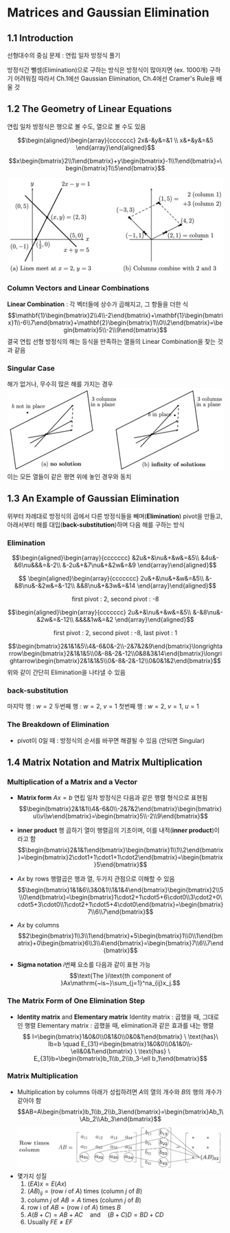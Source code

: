 # Matrices and Gaussian Elimination

## 1.1 Introduction
선형대수의 중심 문제 : 연립 일차 방정식 풀기

방정식간 뺄셈(Elimination)으로 구하는 방식은 방정식이 많아지면 (ex. 1000개) 구하기 어려워짐
따라서 Ch.1에선 Gaussian Elimination, Ch.4에선 Cramer's Rule을 배울 것

## 1.2 The Geometry of Linear Equations
연립 일차 방정식은 행으로 볼 수도, 열으로 볼 수도 있음

$$\begin{aligned}\begin{array}{ccccccc}
2x&-&y&=&1 \\ 
x&+&y&=&5
\end{array}\end{aligned}$$

$$x\begin{bmatrix}2\\1\end{bmatrix}+y\begin{bmatrix}-1\\1\end{bmatrix}=\begin{bmatrix}1\\5\end{bmatrix}$$

![1.2.1](images/1.2.1.png)
### Column Vectors and Linear Combinations
**Linear Combination** : 각 벡터들에 상수가 곱해지고, 그 항들을 더한 식
$$\mathbf{1}\begin{bmatrix}2\\4\\-2\end{bmatrix}+\mathbf{1}\begin{bmatrix}1\\-6\\7\end{bmatrix}+\mathbf{2}\begin{bmatrix}1\\0\\2\end{bmatrix}=\begin{bmatrix}5\\-2\\9\end{bmatrix}$$
결국 연립 선형 방정식의 해는 등식을 만족하는 열들의 Linear Combination을 찾는 것과 같음
### Singular Case
해가 없거나, 무수히 많은 해를 가지는 경우
![1.2.2](images/1.2.2.png)
이는 모든 열들이 같은 평면 위에 놓인 경우와 동치

## 1.3 An Example of Gaussian Elimination
위부터 차례대로 방정식의 곱에서 다른 방정식들을 빼며(**Elimination**) pivot을 만들고,
아래서부터 해를 대입(**back-substitution**)하며 다음 해를 구하는 방식

### Elimination
$$\begin{aligned}\begin{array}{ccccccc}
&2u&+&\nu&+&w&=&5\\
&4u&-&6\nu&&&=&-2\\
&-2u&+&7\nu&+&2w&=&9 
\end{array}\end{aligned}$$

$$
\begin{aligned}\begin{array}{ccccccc}
2u&+&\nu&+&w&=&5\\
&-&8\nu&-&2w&=&-12\\
&&8\nu&+&3w&=&14
\end{array}\end{aligned}$$
<center>first pivot : 2, second pivot : -8</center>

$$\begin{aligned}\begin{array}{ccccccc}
2u&+&\nu&+&w&=&5\\
&-&8\nu&-&2w&=&-12\\
&&&&1w&=&2
\end{array}\end{aligned}$$
<center>first pivot : 2, second pivot : -8, last pivot : 1</center>

$$\begin{bmatrix}2&1&1&5\\4&-6&0&-2\\-2&7&2&9\end{bmatrix}\longrightarrow\begin{bmatrix}2&1&1&5\\0&-8&-2&-12\\0&8&3&14\end{bmatrix}\longrightarrow\begin{bmatrix}2&1&1&5\\0&-8&-2&-12\\0&0&1&2\end{bmatrix}$$
위와 같이 간단히 Elimination을 나타낼 수 있음

### back-substitution
마지막 행 : $w = 2$
두번째 행 : $w = 2,\ v = 1$
첫번째 행 : $w = 2,\ v = 1, \ u=1$

### The Breakdown of Elimination
- pivot이 0일 때 : 방정식의 순서를 바꾸면 해결될 수 있음 (안되면 Singular)

## 1.4 Matrix Notation and Matrix Multiplication
### Multiplication of a Matrix and a Vector
- **Matrix form** $Ax=b$
  연립 일차 방정식은 다음과 같은 행렬 형식으로 표현됨
$$\begin{bmatrix}2&1&1\\4&-6&0\\-2&7&2\end{bmatrix}\begin{bmatrix}u\\v\\w\end{bmatrix}=\begin{bmatrix}5\\-2\\9\end{bmatrix}$$


- **inner product**
  행 곱하기 열이 행렬곱의 기초이며, 이를 내적(**inner product**)이라고 함
$$\begin{bmatrix}2&1&1\end{bmatrix}\begin{bmatrix}1\\1\\2\end{bmatrix}=\begin{bmatrix}2\cdot1+1\cdot1+1\cdot2\end{bmatrix}=\begin{bmatrix}5\end{bmatrix}$$

- $Ax$ by rows
  행렬곱은 행과 열, 두가지 관점으로 이해할 수 있음
$$\begin{bmatrix}1&1&6\\3&0&1\\1&1&4\end{bmatrix}\begin{bmatrix}2\\5\\0\end{bmatrix}=\begin{bmatrix}1\cdot2+1\cdot5+6\cdot0\\3\cdot2+0\cdot5+3\cdot0\\1\cdot2+1\cdot5+4\cdot0\end{bmatrix}=\begin{bmatrix}7\\6\\7\end{bmatrix}$$

- $Ax$ by columns
$$2\begin{bmatrix}1\\3\\1\end{bmatrix}+5\begin{bmatrix}1\\0\\1\end{bmatrix}+0\begin{bmatrix}6\\3\\4\end{bmatrix}=\begin{bmatrix}7\\6\\7\end{bmatrix}$$
  

- **Sigma notation**
  $i$번째 요소를 다음과 같이 표현 가능
$$\text{The }i\text{th component of }Ax\mathrm{~is~}\sum_{j=1}^na_{ij}x_j.$$

### The Matrix Form of One Elimination Step
- **Identity matrix** and **Elementary matrix**
  Identity matrix : 곱했을 때, 그대로인 행렬
  Elementary matrix : 곱했을 때, elimination과 같은 효과를 내는 행렬
  $$ I=\begin{bmatrix}1&0&0\\0&1&0\\0&0&1\end{bmatrix} \ \text{has}\  Ib=b \quad E_{31}=\begin{bmatrix}1&0&0\\0&1&0\\-\ell&0&1\end{bmatrix} \ \text{has} \ E_{31}b=\begin{bmatrix}b_1\\b_2\\b_3-\ell b_1\end{bmatrix}$$
### Matrix Multiplication
- Multiplication by columns
  아래가 성립하려면 $A$의 열의 개수와 $B$의 행의 개수가 같아야 함
$$AB=A\begin{bmatrix}b_1\\b_2\\b_3\end{bmatrix}=\begin{bmatrix}Ab_1\\Ab_2\\Ab_3\end{bmatrix}$$
![1.4.1](images/1.4.1.png)
- 몇가지 성질
  1. $(EA)x = E(Ax)$
  2. $(AB)_{ij}=(\text{row }i\text{ of }A)\text{ times }(\text{column }j\text{ of }B)$
  3. $\text{column }j\text{ of }AB=A\text{ times }(\text{column }j\text{ of }B)$
  4. $\text{row i of }AB=(\text{row }i\text{ of }A)\text{ times }B$
  5. $A(B+C)=AB+AC\quad\mathrm{and}\quad(B+C)D=BD+CD$
  6. $\text{Usually}\ FE\neq EF$

